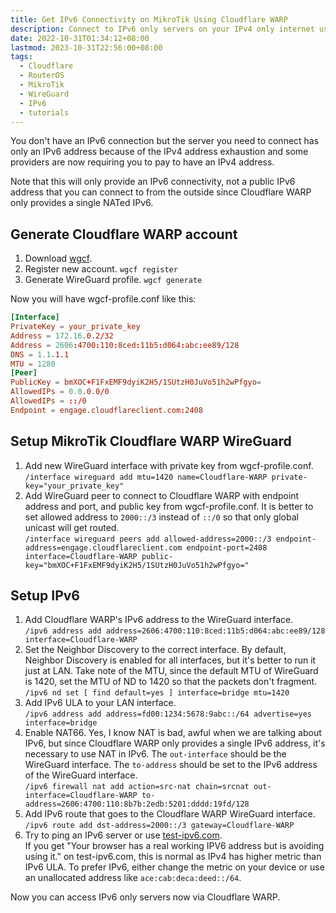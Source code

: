 ```yaml
---
title: Get IPv6 Connectivity on MikroTik Using Cloudflare WARP
description: Connect to IPv6 only servers on your IPv4 only internet using Cloudflare WARP on RouterOS
date: 2022-10-31T01:34:12+08:00
lastmod: 2023-10-31T22:56:00+08:00
tags:
  - Cloudflare
  - RouterOS
  - MikroTik
  - WireGuard
  - IPv6
  - tutorials
---
```

You don't have an IPv6 connection but the server you need to connect has only an IPv6 address because of the IPv4 address exhaustion and some providers are now requiring you to pay to have an IPv4 address.

Note that this will only provide an IPv6 connectivity, not a public IPv6 address that you can connect to from the outside since Cloudflare WARP only provides a single NATed IPv6.

## Generate Cloudflare WARP account

1. Download [wgcf](https://github.com/ViRb3/wgcf/releases/latest).
2. Register new account. `wgcf register`
3. Generate WireGuard profile. `wgcf generate`

Now you will have wgcf-profile.conf like this:
```conf
[Interface]
PrivateKey = your_private_key
Address = 172.16.0.2/32
Address = 2606:4700:110:8ced:11b5:d064:abc:ee89/128
DNS = 1.1.1.1
MTU = 1280
[Peer]
PublicKey = bmXOC+F1FxEMF9dyiK2H5/1SUtzH0JuVo51h2wPfgyo=
AllowedIPs = 0.0.0.0/0
AllowedIPs = ::/0
Endpoint = engage.cloudflareclient.com:2408
```

## Setup MikroTik Cloudflare WARP WireGuard

1. Add new WireGuard interface with private key from wgcf-profile.conf.\
`/interface wireguard add mtu=1420 name=Cloudflare-WARP private-key="your_private_key"`
2. Add WireGuard peer to connect to Cloudflare WARP with endpoint address and port, and public key from wgcf-profile.conf. It is better to set allowed address to `2000::/3` instead of `::/0` so that only global unicast will get routed.\
`/interface wireguard peers add allowed-address=2000::/3 endpoint-address=engage.cloudflareclient.com endpoint-port=2408 interface=Cloudflare-WARP public-key="bmXOC+F1FxEMF9dyiK2H5/1SUtzH0JuVo51h2wPfgyo="`

## Setup IPv6

1. Add Cloudflare WARP's IPv6 address to the WireGuard interface.\
`/ipv6 address add address=2606:4700:110:8ced:11b5:d064:abc:ee89/128 interface=Cloudflare-WARP`
2. Set the Neighbor Discovery to the correct interface. By default, Neighbor Discovery is enabled for all interfaces, but it's better to run it just at LAN. Take note of the MTU, since the default MTU of WireGuard is 1420, set the MTU of ND to 1420 so that the packets don't fragment.\
`/ipv6 nd set [ find default=yes ] interface=bridge mtu=1420`
3. Add IPv6 ULA to your LAN interface.\
`/ipv6 address add address=fd00:1234:5678:9abc::/64 advertise=yes interface=bridge`
4. Enable NAT66. Yes, I know NAT is bad, awful when we are talking about IPv6, but since Cloudflare WARP only provides a single IPv6 address, it's necessary to use NAT in IPv6. The `out-interface` should be the WireGuard interface. The `to-address` should be set to the IPv6 address of the WireGuard interface.\
`/ipv6 firewall nat add action=src-nat chain=srcnat out-interface=Cloudflare-WARP to-address=2606:4700:110:8b7b:2edb:5201:dddd:19fd/128`
5. Add IPv6 route that goes to the Cloudflare WARP WireGuard interface.\
`/ipv6 route add dst-address=2000::/3 gateway=Cloudflare-WARP`
6. Try to ping an IPv6 server or use [test-ipv6.com](https://test-ipv6.com).\
If you get "Your browser has a real working IPV6 address but is avoiding using it." on test-ipv6.com, this is normal as IPv4 has higher metric than IPv6 ULA. To prefer IPv6, either change the metric on your device or use an unallocated address like `ace:cab:deca:deed::/64`.

Now you can access IPv6 only servers now via Cloudflare WARP.